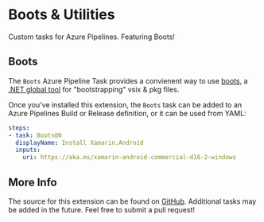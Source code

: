 # Boots & Utilities
Custom tasks for Azure Pipelines. Featuring Boots!

## Boots
The `Boots` Azure Pipeline Task provides a convienent way to use [boots](https://github.com/jonathanpeppers/boots), a [.NET global tool](https://docs.microsoft.com/en-us/dotnet/core/tools/global-tools) for "bootstrapping" vsix & pkg files.

Once you've installed this extension, the `Boots` task can be added to an Azure Pipelines Build or Release definition, or  it can be used from YAML:

```yaml
steps:
- task: Boots@0
  displayName: Install Xamarin.Android
  inputs:
    uri: https://aka.ms/xamarin-android-commercial-d16-2-windows
```

## More Info

The source for this extension can be found on [GitHub](https://github.com/pjcollins/azure-web-extensions). Additional tasks may be added in the future. Feel free to submit a pull request!
